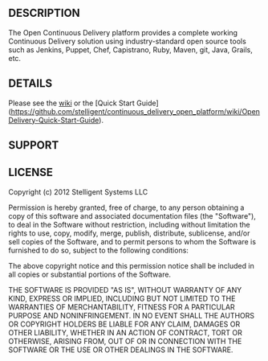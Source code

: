 ## DESCRIPTION

The Open Continuous Delivery platform provides a complete working Continuous Delivery solution using industry-standard open source tools such as Jenkins, Puppet, Chef, Capistrano, Ruby, Maven, git, Java, Grails, etc.  

## DETAILS

Please see the [wiki](https://github.com/stelligent/continuous_delivery_open_platform/wiki/) or the [Quick Start Guide] (https://github.com/stelligent/continuous_delivery_open_platform/wiki/OpenDelivery-Quick-Start-Guide).

## SUPPORT


## LICENSE

Copyright (c) 2012 Stelligent Systems LLC

Permission is hereby granted, free of charge, to any person obtaining a copy
of this software and associated documentation files (the "Software"), to deal
in the Software without restriction, including without limitation the rights
to use, copy, modify, merge, publish, distribute, sublicense, and/or sell
copies of the Software, and to permit persons to whom the Software is
furnished to do so, subject to the following conditions:

The above copyright notice and this permission notice shall be included in
all copies or substantial portions of the Software.

THE SOFTWARE IS PROVIDED "AS IS", WITHOUT WARRANTY OF ANY KIND, EXPRESS OR
IMPLIED, INCLUDING BUT NOT LIMITED TO THE WARRANTIES OF MERCHANTABILITY,
FITNESS FOR A PARTICULAR PURPOSE AND NONINFRINGEMENT. IN NO EVENT SHALL THE
AUTHORS OR COPYRIGHT HOLDERS BE LIABLE FOR ANY CLAIM, DAMAGES OR OTHER
LIABILITY, WHETHER IN AN ACTION OF CONTRACT, TORT OR OTHERWISE, ARISING FROM,
OUT OF OR IN CONNECTION WITH THE SOFTWARE OR THE USE OR OTHER DEALINGS IN
THE SOFTWARE.